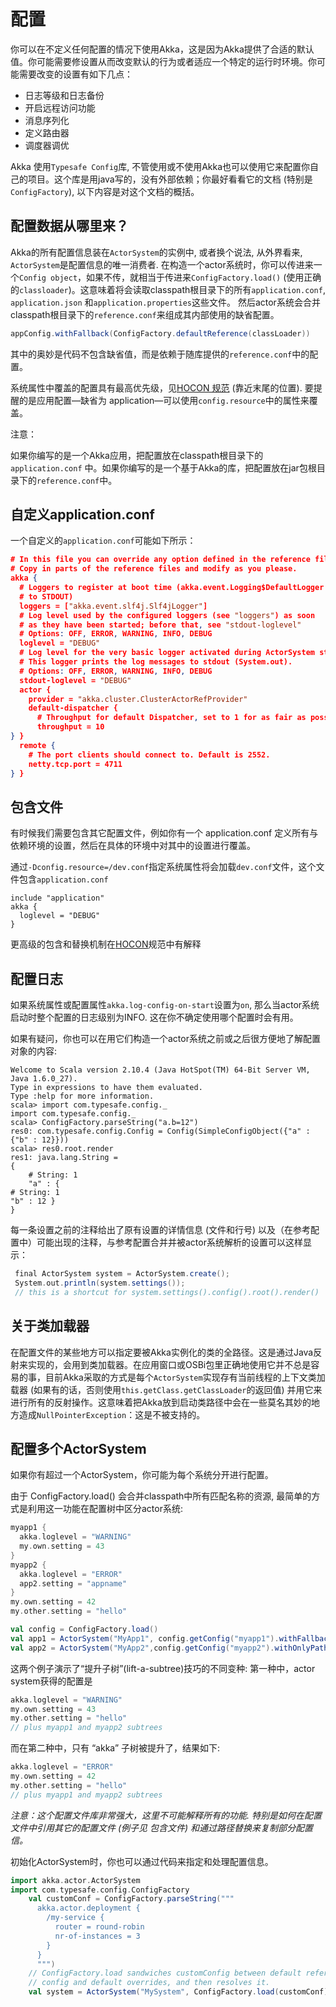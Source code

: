 # 配置

你可以在不定义任何配置的情况下使用Akka，这是因为Akka提供了合适的默认值。你可能需要修设置从而改变默认的行为或者适应一个特定的运行时环境。你可能需要改变的设置有如下几点：

- 日志等级和日志备份
- 开启远程访问功能
- 消息序列化
- 定义路由器
- 调度器调优

Akka 使用`Typesafe Config`库, 不管使用或不使用Akka也可以使用它来配置你自己的项目。这个库是用java写的，没有外部依赖；你最好看看它的文档 (特别是`ConfigFactory`), 以下内容是对这个文档的概括。

## 配置数据从哪里来？

Akka的所有配置信息装在`ActorSystem`的实例中, 或者换个说法, 从外界看来, `ActorSystem`是配置信息的唯一消费者. 在构造一个actor系统时，你可以传进来一个`Config object`，如果不传，就相当于传进来`ConfigFactory.load()` (使用正确的`classloader`)。这意味着将会读取classpath根目录下的所有`application.conf`, `application.json` 和`application.properties`这些文件。 然后actor系统会合并classpath根目录下的`reference.conf`来组成其内部使用的缺省配置。

```scala
appConfig.withFallback(ConfigFactory.defaultReference(classLoader))
```
其中的奥妙是代码不包含缺省值，而是依赖于随库提供的`reference.conf`中的配置。

系统属性中覆盖的配置具有最高优先级，见[HOCON 规范](https://github.com/typesafehub/config/blob/master/HOCON.md) (靠近末尾的位置). 要提醒的是应用配置—缺省为 application—可以使用`config.resource`中的属性来覆盖。

注意：

如果你编写的是一个Akka应用，把配置放在classpath根目录下的`application.conf` 中。如果你编写的是一个基于Akka的库，把配置放在jar包根目录下的`reference.conf`中。

## 自定义application.conf

一个自定义的`application.conf`可能如下所示：

```json
# In this file you can override any option defined in the reference files.
# Copy in parts of the reference files and modify as you please.
akka {
  # Loggers to register at boot time (akka.event.Logging$DefaultLogger logs
  # to STDOUT)
  loggers = ["akka.event.slf4j.Slf4jLogger"]
  # Log level used by the configured loggers (see "loggers") as soon
  # as they have been started; before that, see "stdout-loglevel"
  # Options: OFF, ERROR, WARNING, INFO, DEBUG
  loglevel = "DEBUG"
  # Log level for the very basic logger activated during ActorSystem startup.
  # This logger prints the log messages to stdout (System.out).
  # Options: OFF, ERROR, WARNING, INFO, DEBUG
  stdout-loglevel = "DEBUG"
  actor {
    provider = "akka.cluster.ClusterActorRefProvider"
    default-dispatcher {
      # Throughput for default Dispatcher, set to 1 for as fair as possible
      throughput = 10
} }
  remote {
    # The port clients should connect to. Default is 2552.
    netty.tcp.port = 4711
} }

```

## 包含文件

有时候我们需要包含其它配置文件，例如你有一个 application.conf 定义所有与依赖环境的设置，然后在具体的环境中对其中的设置进行覆盖。

通过`-Dconfig.resource=/dev.conf`指定系统属性将会加载`dev.conf`文件，这个文件包含`application.conf`

```
include "application"
akka {
  loglevel = "DEBUG"
}
```
更高级的包含和替换机制在[HOCON](https://github.com/typesafehub/config/blob/master/HOCON.md)规范中有解释

## 配置日志

如果系统属性或配置属性`akka.log-config-on-start`设置为`on`, 那么当actor系统启动时整个配置的日志级别为INFO. 这在你不确定使用哪个配置时会有用。

如果有疑问，你也可以在用它们构造一个actor系统之前或之后很方便地了解配置对象的内容:

``` shell
Welcome to Scala version 2.10.4 (Java HotSpot(TM) 64-Bit Server VM, Java 1.6.0_27).
Type in expressions to have them evaluated.
Type :help for more information.
scala> import com.typesafe.config._
import com.typesafe.config._
scala> ConfigFactory.parseString("a.b=12")
res0: com.typesafe.config.Config = Config(SimpleConfigObject({"a" : {"b" : 12}}))
scala> res0.root.render
res1: java.lang.String =
{
    # String: 1
    "a" : {
# String: 1
"b" : 12 }
}
```
每一条设置之前的注释给出了原有设置的详情信息 (文件和行号) 以及（在参考配置中）可能出现的注释，与参考配置合并并被actor系统解析的设置可以这样显示：

```scala
￼final ActorSystem system = ActorSystem.create();
 System.out.println(system.settings());
 // this is a shortcut for system.settings().config().root().render()
```

## 关于类加载器

在配置文件的某些地方可以指定要被Akka实例化的类的全路径。这是通过Java反射来实现的，会用到类加载器。在应用窗口或OSBi包里正确地使用它并不总是容易的事，目前Akka采取的方式是每个`ActorSystem`实现存有当前线程的上下文类加载器 (如果有的话，否则使用`this.getClass.getClassLoader`的返回值) 并用它来进行所有的反射操作。这意味着把Akka放到启动类路径中会在一些莫名其妙的地方造成`NullPointerException`：这是不被支持的。

## 配置多个ActorSystem

如果你有超过一个ActorSystem，你可能为每个系统分开进行配置。

由于 ConfigFactory.load() 会合并classpath中所有匹配名称的资源, 最简单的方式是利用这一功能在配置树中区分actor系统:

```scala
myapp1 {
  akka.loglevel = "WARNING"
  my.own.setting = 43
}
myapp2 {
  akka.loglevel = "ERROR"
  app2.setting = "appname"
}
my.own.setting = 42
my.other.setting = "hello"
```

```scala
val config = ConfigFactory.load()
val app1 = ActorSystem("MyApp1", config.getConfig("myapp1").withFallback(config))
val app2 = ActorSystem("MyApp2",config.getConfig("myapp2").withOnlyPath("akka").withFallback(config))
```

这两个例子演示了“提升子树”(lift-a-subtree)技巧的不同变种: 第一种中，actor system获得的配置是

```scala
akka.loglevel = "WARNING"
my.own.setting = 43
my.other.setting = "hello"
// plus myapp1 and myapp2 subtrees
```

而在第二种中，只有 “akka” 子树被提升了，结果如下:

```scala
akka.loglevel = "ERROR"
my.own.setting = 42
my.other.setting = "hello"
// plus myapp1 and myapp2 subtrees
```

*注意：这个配置文件库非常强大，这里不可能解释所有的功能. 特别是如何在配置文件中引用其它的配置文件 (例子见 包含文件) 和通过路径替换来复制部分配置信。*

初始化ActorSystem时，你也可以通过代码来指定和处理配置信息。

```scala
import akka.actor.ActorSystem
import com.typesafe.config.ConfigFactory
    val customConf = ConfigFactory.parseString("""
      akka.actor.deployment {
        /my-service {
          router = round-robin
          nr-of-instances = 3
        }
      }
      """)
    // ConfigFactory.load sandwiches customConfig between default reference
    // config and default overrides, and then resolves it.
    val system = ActorSystem("MySystem", ConfigFactory.load(customConf))
```
